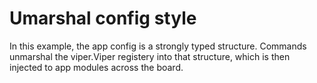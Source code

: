 # Umarshal config style

In this example, the app config is a strongly typed structure.
Commands unmarshal the viper.Viper registery into that structure, 
which is then injected to app modules across the board.
